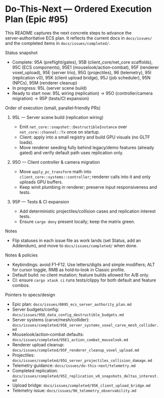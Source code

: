 # Do-This-Next — Ordered Execution Plan (Epic #95)

This README captures the next concrete steps to advance the server‑authoritative ECS plan. It reflects the current docs in `docs/issues/` and the completed items in `docs/issues/completed/`.

Status snapshot
- Complete: 95A (preflight/gates), 95B (client_core/net_core scaffolds), 95C (ECS components), 95E1 (mouselook/action‑combat), 95F (renderer voxel_upload), 95E (server trio), 95G (projectiles), 96 (telemetry), 95I (replication v0), 95K (client upload bridge), 95J (job scheduler), 95N (NPCs), 95M (renderer cleanup)
- In progress: 95L (server scene build)
- Ready to start now: 95L wiring (replication) → 95O (controller/camera migration) → 95P (tests/CI expansion)

Order of execution (small, parallel‑friendly PRs)
1) 95L — Server scene build (replication wiring)
   - Emit `net_core::snapshot::DestructibleInstance` over `net_core::channel::Tx` once on startup.
   - Client: apply into a small registry and build GPU visuals (no GLTF loads).
   - Move renderer seeding fully behind legacy/demo features (already gated) and verify default path uses replication only.

2) 95O — Client controller & camera migration
   - Move `apply_pc_transform` math into `client_core::systems::controller`; renderer calls into it and only uploads GPU buffers.
   - Keep winit plumbing in renderer; preserve input responsiveness and tests.

3) 95P — Tests & CI expansion
   - Add deterministic projectiles/collision cases and replication interest tests.
   - Ensure `cargo deny` present locally; keep the matrix green.

Notes
- Flip statuses in each issue file as work lands (set Status, add an Addendum), and move to `docs/issues/completed/` when done.

Notes & policies
- Keybindings: avoid F1–F12. Use letters/digits and simple modifiers; ALT for cursor toggle, RMB as hold‑to‑look in Classic profile.
- Default build: no client mutation; feature builds allowed for A/B only.
- CI: ensure `cargo xtask ci` runs tests/clippy for both default and feature combos.

Pointers to specs/design
- Epic plan: `docs/issues/0095_ecs_server_authority_plan.md`
- Server budgets/config: `docs/issues/95D_data_config_destructible_budgets.md`
- Server systems (carve/mesh/collider): `docs/issues/completed/95E_server_systems_voxel_carve_mesh_collider.md`
- Mouselook/action‑combat defaults: `docs/issues/completed/95E1_action_combat_mouselook.md`
- Renderer upload cleanup: `docs/issues/completed/95F_renderer_cleanup_voxel_upload.md`
- Projectiles: `docs/issues/completed/95G_server_projectiles_collision_damage.md`
 - Telemetry guidance: `docs/issues/do-this-next/telemetry.md`
 - Completed replication: `docs/issues/completed/95I_replication_v0_snapshots_deltas_interest.md`
 - Upload bridge: `docs/issues/completed/95K_client_upload_bridge.md`
 - Telemetry issue: `docs/issues/96_telemetry_observability.md`
